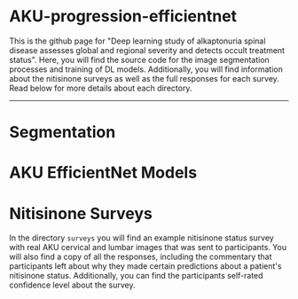 # AKU-progression-efficientnet

This is the github page for "Deep learning study of alkaptonuria spinal disease assesses global and regional severity and detects occult treatment status". 
Here, you will find the source code for the image segmentation processes and training of DL models. Additionally, you will find information about the nitisinone surveys as well as the full responses for each survey. Read below for more details about each directory.

-------------------------------------------------------------------------------------------------------------------------------
# Segmentation

# AKU EfficientNet Models

# Nitisinone Surveys
In the directory `surveys` you will find an example nitisinone status survey with real AKU cervical and lumbar images that was sent to participants. You will also find a copy of all the responses, including the commentary that participants left about why they made certain predictions about a patient's nitisinone status. Additionally, you can find the participants self-rated confidence level about the survey.
